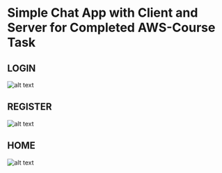 # Simple Chat App with Client and Server for Completed AWS-Course Task

## LOGIN

![alt text](https://lh3.googleusercontent.com/AxfFXU3lS8bEtkvcEK9SOYG0N2aBvZZSCKChQF8I-ZAfobgGQGQAG0sor1kcOi4Eod102RXyLqa1JpnZ-9hle2CDX9cDTQS7B815DP0zfQG8noneKIDujOuqVLRbEntg4cgUw-MPA_arxB9nbD4cFkRro0tSPkBvnwOKX2v5v6K0yIXcPEXt-HEHC-3abfgRQgKhYzlfObFdKSDN9kMl66fUwlEOuI5dqsT0Y1gu2Z1bsxOKlidOEuK5fWapolleWtEntZVg67N8eeHXDbvmKuXIpn4MeSlsjoJ4G6VuNGKjzzP3LwirFEGil0zoSXXhCzwY8rjkx6i-FJHFmk4naNIGMm-ekVFdHgk9PD171M1bUNmcLCQ5aWjswo7Wcz5xXtdDJmsN1IHEDhUVulyKLVzTf4DPQIb187DKCnEd4pssGf_esQ9PgrBPHDEJADOhYgA2ybrt1r_Hd3_AfaN1QXLvJTWQQdYCpr_CCKjGhelx_eZoKO3zokThcR7qvEvH0cLI50GXSgn6Bp-FGNBvBJr77_ew2E6oQzBERXBi3p043Yvlc-2AfOE7lxceh15WBQn7lO93_NUBgv3KJb8Tpj0vFAqL5KbJdYmCQZEQMLaK7e5nbKvyieuSzf7nLw9w1R7sKZUzYDa0PyiXCB4OYFXI4WQkgPaXsNE9bY2TZTRE0j05FnBlPubv_3mYVg=w423-h220-no?authuser=0)

## REGISTER

![alt text](https://lh3.googleusercontent.com/4rHkNAPHZGzOKfDSbut7b-Ryol0MrL7N2GVR6hlO_NuS3VGTQG3wq6VSSgW1zP8pJ3d2NOUmXew1VouuWv7ec7P0HzIpVEyZ1wRBc38WKI5Z9OhkSIEk8m7iq48PWyaeyZcpnffErte_gwWayFKBbFv0UNdbod0w6B76S6IeyokwU9IezTHCm_pl0kswl8zJvhyKgW9wE4gW9HudH-_UF30G68j9VMKjS5xrjezqazrz9GJKNy0cZ6IIlHFBeM8OsP7LcHj2OykuF5ooudSPUUovmLAeXksNTAofjEQCJboJvLvE0pLpBFhBlxpZWo7idZZ9ctQ4XGtrO_VR2vcp9SSAm94M4AALP3y22a9lnOKn8luG15bl3EaEO8spOWQNqDazE4-okdMGaX9eY6BVDChf1UTJibAfXHM0HQGBc4GycksVKNi8CVELsg0aRtLnGvUtoInGsCokdaoZ9dhtECRTbScCA1DpMZcaFekk4-iuaEnMVsp0Rm5QHCPKH3FrTQ7WGfZZn4KpuEGPvwDemH1EMdL-G_2fcGGJnO4_CIUTSscrZ1gzckHZc4PsGLBhKVh8irSRNQ0N9W9JSw-6WEZ3ScdaJcFj8c0oks2W65pVqMQYpLwMksZ3lEoWufmOhHSACeRhKYfjINq7A5ZmftGwq7XGR5ymAZ97f-J7D1WLsBPLM8AkHEvgxunPOA=w1170-h611-no?authuser=0)

## HOME

![alt text](https://lh3.googleusercontent.com/bmJ7SC4CraNvBGk4xWJTzlTAZqI6o2EAGtJCuExOJky91Gk9rw9iKeyLa5WIVaP0Y458aw-gp_yovoPN-XVhzd92BiRT2Vzl2Tam-z1Rq8lAdvCTWfFKqFDg6owXOtGEMP-aSfGGMt1Ed03COF1tpHy3jIiIpRS96NdTZoQKcbZlpivjItG7NrXozxpWr83TJ8VV6Bap5yXZymndV0CMHt9I-5g4l2sEMCEGvXXji7UYMmjlasTaO8GKqzhUPc37Zer3O_VqZAldDDKa2KDTnBZabHYxZ2Ncrh7l9tQxqdy6K9s-bHTbNJYtj5OBiu7Gnhr0gtHTH5d7eOicZWRcjOqK4ShWI1S3IHePW3_nvkWwambAsTbEgLZhf2YGN4p_RVSPODZ6qBR6NolRTCcdjjFd-zfOPOFaDHJunyp0wqnZIv_ry6gdJIYDFzBugt0Jtds1c4VeuMqsUXg1WQEmJJhiRVActeJpF3eKCAAjZu6S2SHxQoLKEttv76qr7z14OO4X_HnCcu_cnoodEaeUC5Dx-juvz8FiRWlv145AOO49YwSCKRlC3IQmuP6X9Cy7O8Tej41WNtiM2WEaUQUklU6Ncu2WqMz5vw145EG7f1OtShEMpV8VIOOX0V5fHTPr0ZoD9aoscFh4t5ElmXIBOeoHeI6zKdE2EDSlizeBymWYLHWnt5F1n8Dlf8nQBg=w1360-h685-no?authuser=0)
